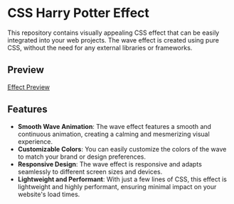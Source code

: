 # CSS Harry Potter Effect

This repository contains  visually appealing CSS  effect that can be easily integrated into your web projects. The wave effect is created using pure CSS, without the need for any external libraries or frameworks.

## Preview

[Effect Preview](https://gyanendu01.github.io/Harry-Potter-Animation/)

## Features

- **Smooth Wave Animation**: The wave effect features a smooth and continuous animation, creating a calming and mesmerizing visual experience.
- **Customizable Colors**: You can easily customize the colors of the wave to match your brand or design preferences.
- **Responsive Design**: The wave effect is responsive and adapts seamlessly to different screen sizes and devices.
- **Lightweight and Performant**: With just a few lines of CSS, this effect is lightweight and highly performant, ensuring minimal impact on your website's load times.
